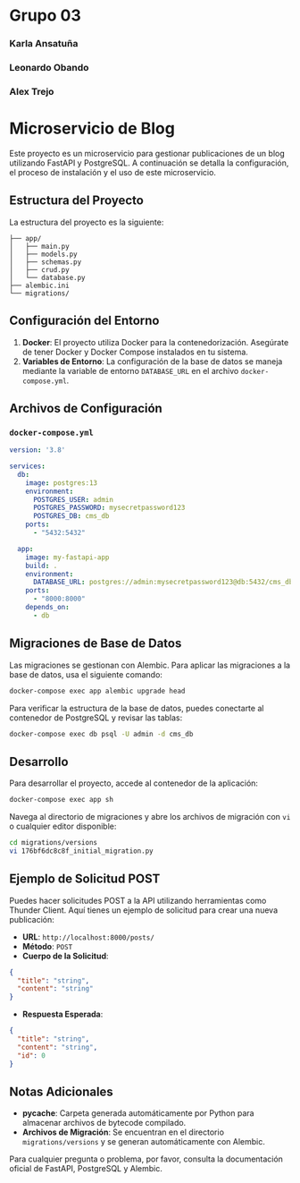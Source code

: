 # Grupo 03
### Karla Ansatuña
### Leonardo Obando
### Alex Trejo
# Microservicio de Blog

Este proyecto es un microservicio para gestionar publicaciones de un blog utilizando FastAPI y PostgreSQL. A continuación se detalla la configuración, el proceso de instalación y el uso de este microservicio.

## Estructura del Proyecto

La estructura del proyecto es la siguiente:

```
├── app/
│   ├── main.py
│   ├── models.py
│   ├── schemas.py
│   ├── crud.py
│   └── database.py
├── alembic.ini
└── migrations/
```

## Configuración del Entorno

1. **Docker**: El proyecto utiliza Docker para la contenedorización. Asegúrate de tener Docker y Docker Compose instalados en tu sistema.
2. **Variables de Entorno**: La configuración de la base de datos se maneja mediante la variable de entorno `DATABASE_URL` en el archivo `docker-compose.yml`.

## Archivos de Configuración

### `docker-compose.yml`

```yaml
version: '3.8'

services:
  db:
    image: postgres:13
    environment:
      POSTGRES_USER: admin
      POSTGRES_PASSWORD: mysecretpassword123
      POSTGRES_DB: cms_db
    ports:
      - "5432:5432"

  app:
    image: my-fastapi-app
    build: .
    environment:
      DATABASE_URL: postgres://admin:mysecretpassword123@db:5432/cms_db
    ports:
      - "8000:8000"
    depends_on:
      - db
```

## Migraciones de Base de Datos

Las migraciones se gestionan con Alembic. Para aplicar las migraciones a la base de datos, usa el siguiente comando:

```bash
docker-compose exec app alembic upgrade head
```

Para verificar la estructura de la base de datos, puedes conectarte al contenedor de PostgreSQL y revisar las tablas:

```bash
docker-compose exec db psql -U admin -d cms_db
```

## Desarrollo

Para desarrollar el proyecto, accede al contenedor de la aplicación:

```bash
docker-compose exec app sh
```

Navega al directorio de migraciones y abre los archivos de migración con `vi` o cualquier editor disponible:

```bash
cd migrations/versions
vi 176bf6dc8c8f_initial_migration.py
```

## Ejemplo de Solicitud POST

Puedes hacer solicitudes POST a la API utilizando herramientas como Thunder Client. Aquí tienes un ejemplo de solicitud para crear una nueva publicación:

- **URL**: `http://localhost:8000/posts/`
- **Método**: `POST`
- **Cuerpo de la Solicitud**:

```json
{
  "title": "string",
  "content": "string"
}
```

- **Respuesta Esperada**:

```json
{
  "title": "string",
  "content": "string",
  "id": 0
}
```

## Notas Adicionales

- **__pycache__**: Carpeta generada automáticamente por Python para almacenar archivos de bytecode compilado.
- **Archivos de Migración**: Se encuentran en el directorio `migrations/versions` y se generan automáticamente con Alembic.

Para cualquier pregunta o problema, por favor, consulta la documentación oficial de FastAPI, PostgreSQL y Alembic.
